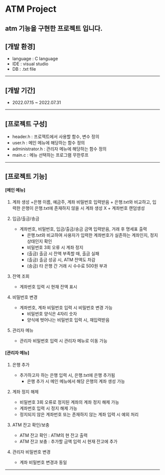 # ATM Project
atm 기능을 구현한 프로젝트 입니다.
---------------
## [개발 환경]
- language : C language
- IDE : visual studio
- DB : .txt file
---------------
## [개발 기간]
- 2022.07.15 ~ 2022.07.31
---------------
## [프로젝트 구성]
- header.h : 프로젝트에서 사용할 함수, 변수 정의
- user.h : 메인 메뉴에 해당하는 함수 정의
- administrator.h : 관리자 메뉴에 해당하는 함수 정의
- main.c : 메뉴 선택하는 프로그램 무한루프
---------------
## [프로젝트 기능]
#### [메인 메뉴]
1. 계좌 생성
    +은행 이름, 예금주, 계좌 비밀번호 입력받음
        + 은행.txt와 비교하고, 입력한 은행이 은행.txt에 존재하지 않을 시 계좌 생성 X
        + 계좌번호 랜덤생성

2. 입금/출금/송금
    + 계좌번호, 비밀번호, 입금/출금/송금 금액 입력받음, 거래 후 명세표 출력
        + 은행.txt와 비교하여 사용자가 입력한 계좌번호가 실존하는 계좌인지, 정지상태인지 확인
        + 비밀번호 3회 오류 시 계좌 정지
        + (출금) 출금 시 잔액 부족할 때, 출금 실패
        + (출금) 출금 성공 시, ATM 잔액도 차감
        + (송금) 타 은행 간 거래 시 수수료 500원 부과

3. 잔액 조회
    + 계좌번호 입력 시 현재 잔액 표시

4. 비밀번호 변경
    + 계좌번호, 계좌 비밀번호 입력 시 비밀번호 변경 가능
        + 비밀번호 양식은 4자리 숫자
        + 양식에 벗어나는 비밀번호 입력 시, 재입력받음

5. 관리자 메뉴
    + 관리자 비밀번호 입력 시 관리자 메뉴로 이동 가능

#### [관리자 메뉴]
1. 은행 추가
    + 추가하고자 하는 은행 입력 시, 은행.txt에 은행 추가됨
        + 은행 추가 시 메인 메뉴에서 해당 은행의 계좌 생성 가능
   
2. 계좌 정지 해제
    + 비밀번호 3회 오류로 정지된 계좌의 계좌 정지 해제 가능
    + 계좌번호 입력 시 정지 해제 가능
    + 정지되지 않은 계좌번호 또는 존재하지 않는 계좌 입력 시 예외 처리

3. ATM 잔고 확인/보충
    + ATM 잔고 확인 : ATM의 현 잔고 출력
    + ATM 잔고 보충 : 추가할 금액 입력 시 현재 잔고에 추가
  
4. 관리자 비밀번호 변경
    + 계좌 비밀번호 변경과 동일
---------------
